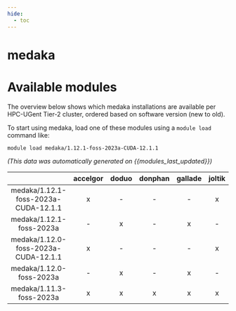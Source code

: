 ```yaml
---
hide:
  - toc
---
```


medaka
======

# Available modules


The overview below shows which medaka installations are available per HPC-UGent Tier-2 cluster, ordered based on software version (new to old).

To start using medaka, load one of these modules using a `module load` command like:

```shell
module load medaka/1.12.1-foss-2023a-CUDA-12.1.1
```

*(This data was automatically generated on {{modules_last_updated}})*

| |accelgor|doduo|donphan|gallade|joltik|litleo|shinx|
| :---: | :---: | :---: | :---: | :---: | :---: | :---: | :---: |
|medaka/1.12.1-foss-2023a-CUDA-12.1.1|x|-|-|-|x|x|-|
|medaka/1.12.1-foss-2023a|-|x|-|x|-|x|x|
|medaka/1.12.0-foss-2023a-CUDA-12.1.1|x|-|-|-|x|x|-|
|medaka/1.12.0-foss-2023a|-|x|-|x|-|x|x|
|medaka/1.11.3-foss-2023a|x|x|x|x|x|x|x|
